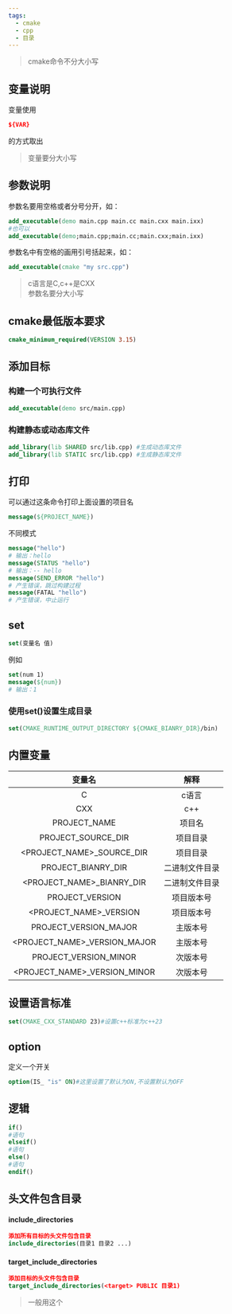 ```yaml
---
tags:
  - cmake
  - cpp
  - 目录
---
```

>cmake命令不分大小写
## 变量说明
变量使用
```cmake
${VAR}
```
的方式取出
>变量要分大小写
## 参数说明
参数名要用空格或者分号分开，如：
```cmake
add_executable(demo main.cpp main.cc main.cxx main.ixx)
#也可以
add_executable(demo;main.cpp;main.cc;main.cxx;main.ixx)
```
参数名中有空格的画用引号括起来，如：
```cmake
add_executable(cmake "my src.cpp")
```
> c语言是C,c++是CXX\
> 参数名要分大小写
## cmake最低版本要求
```cmake
cmake_minimum_required(VERSION 3.15)
```
## 添加目标
### 构建一个可执行文件
```cmake
add_executable(demo src/main.cpp)
```
### 构建静态或动态库文件
```cmake
add_library(lib SHARED src/lib.cpp) #生成动态库文件
add_library(lib STATIC src/lib.cpp) #生成静态库文件
```
## 打印
可以通过这条命令打印上面设置的项目名
```cmake
message(${PROJECT_NAME})
```
不同模式
```cmake
message("hello")
# 输出：hello
message(STATUS "hello")
# 输出：-- hello
message(SEND_ERROR "hello")
# 产生错误，跳过构建过程
message(FATAL "hello")
# 产生错误，中止运行
```
## set
```cmake
set(变量名 值)
```
例如

```cmake
set(num 1)
message(${num})
# 输出：1
```
### 使用set()设置生成目录
```cmake
set(CMAKE_RUNTIME_OUTPUT_DIRECTORY ${CMAKE_BIANRY_DIR}/bin)
```
## 内置变量
| 变量名                        | 解释 |
| :-----:                       | :----: |
| C                             | c语言 |
| CXX                           | c++ |
| PROJECT_NAME                  | 项目名 |
| PROJECT_SOURCE_DIR            | 项目目录 |
| <PROJECT_NAME>_SOURCE_DIR     | 项目目录 |
| PROJECT_BIANRY_DIR            | 二进制文件目录 |
| <PROJECT_NAME>_BIANRY_DIR     | 二进制文件目录 |
| PROJECT_VERSION               | 项目版本号 |
| <PROJECT_NAME>_VERSION        | 项目版本号 |
| PROJECT_VERSION_MAJOR         | 主版本号 |
| <PROJECT_NAME>_VERSION_MAJOR  | 主版本号 |
| PROJECT_VERSION_MINOR         | 次版本号 |
| <PROJECT_NAME>_VERSION_MINOR  | 次版本号 |
## 设置语言标准
```cmake
set(CMAKE_CXX_STANDARD 23)#设置c++标准为c++23
```
## option
定义一个开关
```cmake
option(IS_ "is" ON)#这里设置了默认为ON,不设置默认为OFF
```
## 逻辑
```cmake
if()
#语句
elseif()
#语句
else()
#语句
endif()
```
## 头文件包含目录
#### include_directories
```cmake
添加所有目标的头文件包含目录
include_directories(目录1 目录2 ...)
```
#### target_include_directories
```cmake
添加目标的头文件包含目录
target_include_directories(<target> PUBLIC 目录1)
```
>一般用这个